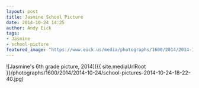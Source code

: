 ```yaml
---
layout: post
title: Jasmine School Picture
date: 2014-10-24 14:25
author: Andy Eick
tags: 
- Jasmine
- school-picture
featured_image: "https://www.eick.us/media/photographs/1600/2014/2014-10-24/school-pictures-2014-10-24-18-22-40.jpg"
---
```

![Jasmine's 6th grade picture, 2014]({{ site.mediaUrlRoot }}/photographs/1600/2014/2014-10-24/school-pictures-2014-10-24-18-22-40.jpg)
